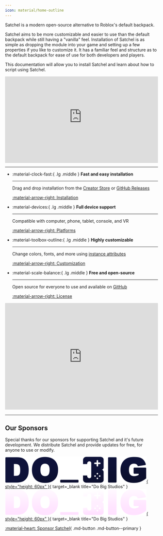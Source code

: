 ```yaml
---
icon: material/home-outline
---
```


Satchel is a modern open-source alternative to Roblox's default backpack.

Satchel aims to be more customizable and easier to use than the default backpack while still having a "vanilla" feel. Installation of Satchel is as simple as dropping the module into your game and setting up a few properties if you like to customize it. It has a familiar feel and structure as to the default backpack for ease of use for both developers and players.

This documentation will allow you to install Satchel and learn about how to script using Satchel.

<!-- <video
  controls
  muted
  preload="metadata"
  src="https://github.com/RyanLua/Satchel/assets/80087248/2cd3f164-6bf3-4c3b-a682-67a386f576d5"
  poster="https://github.com/RyanLua/Satchel/assets/80087248/e4c58793-05cc-4102-9d5e-a8b961915669"
  type="video/mp4">
  Sorry, your browser doesn't support embedded videos, but don't worry, you can
  <a href="https://github.com/RyanLua/Satchel/assets/80087248/2cd3f164-6bf3-4c3b-a682-67a386f576d5">download it</a>
  and watch it with your favorite video player!
</video> -->

<div style="position:relative;padding-top:56.25%;">
  <iframe width=100% height=100% src="https://www.youtube-nocookie.com/embed/o3Bgp2a4BJg?si=QtYwkpNJf7kw2gBJ" frameborder="0" allow="accelerometer; autoplay; clipboard-write; encrypted-media; gyroscope; picture-in-picture; web-share" referrerpolicy="strict-origin-when-cross-origin" allowfullscreen style="position:absolute;top:0;"></iframe>
</div>

---

<div class="grid cards" markdown>

- :material-clock-fast:{ .lg .middle } __Fast and easy installation__

    ---

    Drag and drop installation from the [Creator Store] or [GitHub Releases]

    [:material-arrow-right: Installation](installation.md)

  [Creator Store]: https://create.roblox.com/store/asset/13947506401
  [GitHub Releases]: https://github.com/RyanLua/Satchel/releases

- :material-devices:{ .lg .middle } __Full device support__

    ---

    Compatible with computer, phone, tablet, console, and VR

    [:material-arrow-right: Platforms](platforms.md)

- :material-toolbox-outline:{ .lg .middle } __Highly customizable__

    ---

    Change colors, fonts, and more using [instance attributes]

    [:material-arrow-right: Customization](usage.md#customization)

  [instance attributes]: https://create.roblox.com/docs/studio/instance-attributes

- :material-scale-balance:{ .lg .middle } __Free and open-source__

    ---

    Open source for everyone to use and available on [GitHub]

    [:material-arrow-right: License](https://github.com/RyanLua/Satchel#MPL-2.0-1-ov-file)

  [GitHub]: https://github.com/RyanLua/Satchel

</div>

<iframe src="https://discord.com/widget?id=1162303282002272359" width=100% height="350" allowtransparency="true" frameborder="0" sandbox="allow-popups allow-popups-to-escape-sandbox allow-same-origin allow-scripts"></iframe>

---

## Our Sponsors

Special thanks for our sponsors for supporting Satchel and it's future development. We distribute Satchel and provide updates for free, for anyone to use or modify.

<div class="mdx-premium" markdown>

[![Do Big Studios](assets/sponsors/do-big-light.png#only-light){ style="height: 60px" }](https://www.dobigstudios.com/){ target=_blank title="Do Big Studios" }
[![Do Big Studios](assets/sponsors/do-big-dark.png#only-dark){ style="height: 60px" }](https://www.dobigstudios.com/){ target=_blank title="Do Big Studios" }

</div>

[:material-heart: Sponsor Satchel][sponsor]{ .md-button .md-button--primary }

  [sponsor]: https://github.com/sponsors/RyanLua "Become a sponsor"

